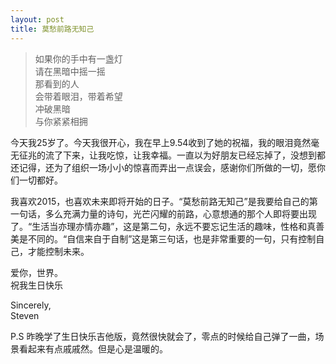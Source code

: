 ```yaml
---
layout: post
title: 莫愁前路无知己
---
```


>如果你的手中有一盏灯</br>
>请在黑暗中摇一摇 </br>
>那看到的人 </br>
>会带着眼泪，带着希望 </br>
>冲破黑暗 </br>
>与你紧紧相拥 </br>

今天我25岁了。今天我很开心，我在早上9.54收到了她的祝福，我的眼泪竟然毫无征兆的流了下来，让我吃惊，让我幸福。一直以为好朋友已经忘掉了，没想到都还记得，还为了组织一场小小的惊喜而弄出一点误会，感谢你们所做的一切，愿你们一切都好。

我喜欢2015，也喜欢未来即将开始的日子。“莫愁前路无知己”是我要给自己的第一句话，多么充满力量的诗句，光芒闪耀的前路，心意想通的那个人即将要出现了。“生活当亦理亦情亦趣”，这是第二句，永远不要忘记生活的趣味，性格和真善美是不同的。“自信来自于自制”这是第三句话，也是非常重要的一句，只有控制自己，才能控制未来。

爱你，世界。</br>
祝我生日快乐

Sincerely,</br>
Steven

P.S 昨晚学了生日快乐吉他版，竟然很快就会了，零点的时候给自己弹了一曲，场景看起来有点戚戚然。但是心是温暖的。
